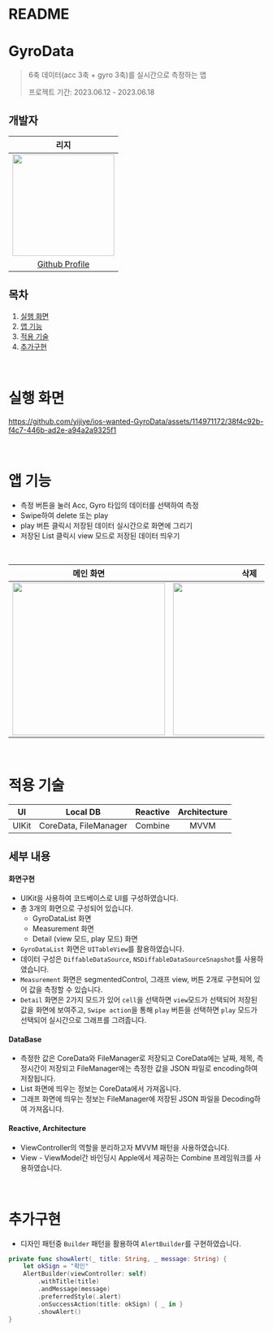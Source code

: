 # README
# GyroData
> 6축 데이터(acc 3축 + gyro 3축)를 실시간으로 측정하는 앱
> 
> 프로젝트 기간: 2023.06.12 - 2023.06.18
> 

## 개발자

| 리지 |
|  :--------: | 
|<Img src ="https://user-images.githubusercontent.com/114971172/221088543-6f6a8d09-7081-4e61-a54a-77849a102af8.png" width="200" height="200"/>
|[Github Profile](https://github.com/yijiye)


## 목차
1. [실행 화면](#실행-화면)
2. [앱 기능](#앱-기능)
3. [적용 기술](#적용-기술)
4. [추가구현](#추가구현)


<br/>

# 실행 화면


https://github.com/yijiye/ios-wanted-GyroData/assets/114971172/38f4c92b-f4c7-446b-ad2e-a94a2a9325f1




<br/>

# 앱 기능

- 측정 버튼을 눌러 Acc, Gyro 타입의 데이터를 선택하여 측정
- Swipe하여 delete 또는 play
- play 버튼 클릭시 저장된 데이터 실시간으로 화면에 그리기 
- 저장된 List 클릭시 view 모드로 저장된 데이터 띄우기


</br>

|                            메인 화면                             |                               삭제                               |                            측정 화면                             |                          play 모드|                              view 모드                              |
|:----------------------------------------------------------------:|:----------------------------------------------------------------:|:----------------------------------------------------------------:|:----------------------------------------------------------------:|:----------------------------------------------------------------:|
| <img src="https://hackmd.io/_uploads/S1FPiZ2P2.gif" width="300"> | <img src="https://hackmd.io/_uploads/HyfYsbnvh.gif" width="300"> | <img src="https://hackmd.io/_uploads/ryioj-3v3.gif" width="300"> | <img src="https://hackmd.io/_uploads/Hk2hsZhw2.gif" width="300"> | <img src="https://hackmd.io/_uploads/HJ3Rob2v2.gif" width="300"> |


<br/>



# 적용 기술

|  UI   | Local DB  | Reactive | Architecture | 
|:-----:|:--------:|:--------:|:------------:|
| UIKit | CoreData, FileManager | Combine  |     MVVM     | 

## 세부 내용

#### 화면구현
- UIKit을 사용하여 코드베이스로 UI를 구성하였습니다.
- 총 3개의 화면으로 구성되어 있습니다.
   - GyroDataList 화면
   - Measurement 화면
   - Detail (view 모드, play 모드) 화면
- `GyroDataList` 화면은 `UITableView`를 활용하였습니다.
- 데이터 구성은 `DiffableDataSource`, `NSDiffableDataSourceSnapshot`를 사용하였습니다.
- `Measurement` 화면은 segmentedControl, 그래프 view, 버튼 2개로 구현되어 있어 값을 측정할 수 있습니다.
- `Detail` 화면은 2가지 모드가 있어 `cell`을 선택하면 `view`모드가 선택되어 저장된 값을 화면에 보여주고, `Swipe action`을 통해 `play` 버튼을 선택하면 `play` 모드가 선택되어 실시간으로 그래프를 그려줍니다.

#### DataBase
- 측정한 값은 CoreData와 FileManager로 저장되고 CoreData에는 날짜, 제목, 측정시간이 저장되고 FileManager에는 측정한 값을 JSON 파일로 encoding하여 저장됩니다.
- List 화면에 띄우는 정보는 CoreData에서 가져옵니다.
- 그래프 화면에 띄우는 정보는 FileManager에 저장된 JSON 파일을 Decoding하여 가져옵니다.

#### Reactive, Architecture
- ViewController의 역할을 분리하고자 MVVM 패턴을 사용하였습니다.
- View - ViewModel간 바인딩시 Apple에서 제공하는 Combine 프레임워크를 사용하였습니다.
    

<br/>

# 추가구현

- 디자인 패턴중 `Builder` 패턴을 활용하여 `AlertBuilder`를 구현하였습니다.

```swift
private func showAlert(_ title: String, _ message: String) {
    let okSign = "확인"
    AlertBuilder(viewController: self)
        .withTitle(title)
        .andMessage(message)
        .preferredStyle(.alert)
        .onSuccessAction(title: okSign) { _ in }
        .showAlert()
}
```

 <br/>
 


